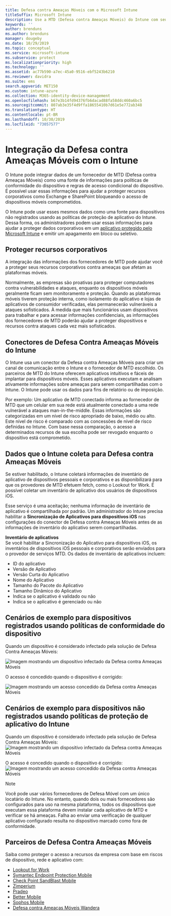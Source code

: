 ```yaml
---
title: Defesa contra Ameaças Móveis com o Microsoft Intune
titleSuffix: Microsoft Intune
description: Use a MTD (Defesa contra Ameaças Móveis) do Intune com seu parceiro de Defesa contra Ameaças Móveis para proteger o acesso aos recursos da empresa com base no risco do dispositivo.
keywords: ''
author: brenduns
ms.author: brenduns
manager: dougeby
ms.date: 10/29/2019
ms.topic: conceptual
ms.service: microsoft-intune
ms.subservice: protect
ms.localizationpriority: high
ms.technology: ''
ms.assetid: ac77b590-a7ec-45a0-9516-ebf5243b6210
ms.reviewer: davidra
ms.suite: ems
search.appverid: MET150
ms.custom: intune-azure
ms.collection: M365-identity-device-management
ms.openlocfilehash: b67e3b14fd94376fb6dacad88fa58ddc460a6bc5
ms.sourcegitcommit: 807ab3e35f4d9ffa18655410b7d61e5e772ab348
ms.translationtype: HT
ms.contentlocale: pt-BR
ms.lasthandoff: 10/30/2019
ms.locfileid: "73057577"
---
```

# <a name="mobile-threat-defense-integration-with-intune"></a>Integração da Defesa contra Ameaças Móveis com o Intune

O Intune pode integrar dados de um fornecedor de MTD (Defesa contra Ameaças Móveis) como uma fonte de informações para políticas de conformidade do dispositivo e regras de acesso condicional do dispositivo. É possível usar essas informações para ajudar a proteger recursos corporativos como Exchange e SharePoint bloqueando o acesso de dispositivos móveis comprometidos.

O Intune pode usar esses mesmos dados como uma fonte para dispositivos não registrados usando as políticas de proteção de aplicativo do Intune. Dessa forma, os administradores podem usar essas informações para ajudar a proteger dados corporativos em um [aplicativo protegido pelo Microsoft Intune](~/apps/apps-supported-intune-apps.md) e emitir um apagamento em bloco ou seletivo.

## <a name="protect-corporate-resources"></a>Proteger recursos corporativos

A integração das informações dos fornecedores de MTD pode ajudar você a proteger seus recursos corporativos contra ameaças que afetam as plataformas móveis.  

Normalmente, as empresas são proativas para proteger computadores contra vulnerabilidades e ataques, enquanto os dispositivos móveis geralmente ficam sem monitoramento e proteção. Quando as plataformas móveis tiverem proteção interna, como isolamento do aplicativo e lojas de aplicativos de consumidor verificadas, elas permanecerão vulneráveis a ataques sofisticados. À medida que mais funcionários usam dispositivos para trabalhar e para acessar informações confidenciais, as informações dos fornecedores de MTD poderão ajudar a proteger dispositivos e recursos contra ataques cada vez mais sofisticados.

## <a name="intune-mobile-threat-defense-connectors"></a>Conectores de Defesa Contra Ameaças Móveis do Intune

O Intune usa um conector da Defesa contra Ameaças Móveis para criar um canal de comunicação entre o Intune e o fornecedor de MTD escolhido. Os parceiros de MTD do Intune oferecem aplicativos intuitivos e fáceis de implantar para dispositivos móveis. Esses aplicativos executam e analisam ativamente informações sobre ameaças para serem compartilhadas com o Intune. O Intune pode usar os dados para fins de relatório ou de imposição.

Por exemplo: Um aplicativo de MTD conectado informa ao fornecedor de MTD que um celular em sua rede está atualmente conectado a uma rede vulnerável a ataques man-in-the-middle. Essas informações são categorizadas em um nível de risco apropriado de baixo, médio ou alto. Este nível de risco é comparado com as concessões de nível de risco definidas no Intune. Com base nessa comparação, o acesso a determinados recursos de sua escolha pode ser revogado enquanto o dispositivo está comprometido.

## <a name="data-that-intune-collects-for-mobile-threat-defense"></a>Dados que o Intune coleta para Defesa contra Ameaças Móveis

Se estiver habilitado, o Intune coletará informações de inventário de aplicativo de dispositivos pessoais e corporativos e as disponibilizará para que os provedores de MTD efetuem fetch, como o Lookout for Work. É possível coletar um inventário de aplicativo dos usuários de dispositivos iOS.

Esse serviço é uma aceitação; nenhuma informação de inventário de aplicativo é compartilhada por padrão. Um administrador do Intune precisa habilitar a **Sincronização de Aplicativos para dispositivos iOS** nas configurações do conector de Defesa contra Ameaças Móveis antes de as informações de inventário do aplicativo serem compartilhadas.

**Inventário de aplicativos**  
Se você habilitar a Sincronização do Aplicativo para dispositivos iOS, os inventários de dispositivos iOS pessoais e corporativos serão enviados para o provedor de serviços MTD. Os dados de inventário de aplicativos incluem:

- ID do aplicativo
- Versão de Aplicativo
- Versão Curta do Aplicativo
- Nome do Aplicativo
- Tamanho do Pacote do Aplicativo
- Tamanho Dinâmico do Aplicativo
- Indica se o aplicativo é validado ou não
- Indica se o aplicativo é gerenciado ou não

## <a name="sample-scenarios-for-enrolled-devices-using-device-compliance-policies"></a>Cenários de exemplo para dispositivos registrados usando políticas de conformidade do dispositivo

Quando um dispositivo é considerado infectado pela solução de Defesa Contra Ameaças Móveis:

![Imagem mostrando um dispositivo infectado da Defesa contra Ameaças Móveis](./media/mobile-threat-defense/MTD-image-1.png)

O acesso é concedido quando o dispositivo é corrigido:

![Imagem mostrando um acesso concedido da Defesa contra Ameaças Móveis](./media/mobile-threat-defense/MTD-image-2.png)

## <a name="sample-scenarios-for-unenrolled-devices-using-intune-app-protection-policies"></a>Cenários de exemplo para dispositivos não registrados usando políticas de proteção de aplicativo do Intune

Quando um dispositivo é considerado infectado pela solução de Defesa Contra Ameaças Móveis:<br>
![Imagem mostrando um dispositivo infectado da Defesa contra Ameaças Móveis](./media/mobile-threat-defense/MTD-image-3.png)

O acesso é concedido quando o dispositivo é corrigido:<br>
![Imagem mostrando um acesso concedido da Defesa contra Ameaças Móveis](./media/mobile-threat-defense/MTD-image-4.png)

> [!NOTE]
> Você pode usar vários fornecedores de Defesa Móvel com um único locatário do Intune. No entanto, quando dois ou mais fornecedores são configurados para uso na mesma plataforma, todos os dispositivos que executam essa plataforma devem instalar cada aplicativo de MTD e verificar se há ameaças. Falha ao enviar uma verificação de qualquer aplicativo configurado resulta no dispositivo marcado como fora de conformidade. 

## <a name="mobile-threat-defense-partners"></a>Parceiros de Defesa Contra Ameaças Móveis

Saiba como proteger o acesso a recursos da empresa com base em riscos de dispositivo, rede e aplicativo com:

- [Lookout for Work](lookout-mobile-threat-defense-connector.md)
- [Symantec Endpoint Protection Mobile](skycure-mobile-threat-defense-connector.md)
- [Check Point SandBlast Mobile](checkpoint-sandblast-mobile-mobile-threat-defense-connector.md)
- [Zimperium](zimperium-mobile-threat-defense-connector.md)
- [Pradeo](pradeo-mobile-threat-defense-connector.md)
- [Better Mobile](better-mobile-threat-defense-connector.md)
- [Sophos Mobile](sophos-mtd-connector.md)
- [Defesa contra Ameaças Móveis Wandera](wandera-mtd-connector.md)
